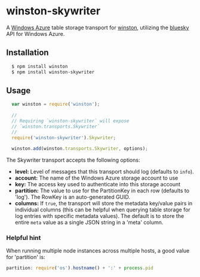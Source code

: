 # winston-skywriter

A [Windows Azure][0] table storage transport for [winston][1], utilizing the [bluesky][2] API for Windows Azure.

## Installation

``` bash
  $ npm install winston
  $ npm install winston-skywriter
```

## Usage
``` js
  var winston = require('winston');
  
  //
  // Requiring `winston-skywriter` will expose 
  // `winston.transports.Skywriter`
  //
  require('winston-skywriter').Skywriter;
  
  winston.add(winston.transports.Skywriter, options);
```

The Skywriter transport accepts the following options:

* __level:__ Level of messages that this transport should log (defaults to `info`).
* __account:__ The name of the Windows Azure storage account to use
* __key:__ The access key used to authenticate into this storage account
* __partition:__ The value to use for the PartitionKey in each row (defaults to 'log').  The RowKey is an auto-generated GUID.
* __columns:__ If `true`, the transport will store the metadata key/value pairs in individual columns (this can be helpful when querying table storage for log entries with specific metadata values).  The default is to store the entire `meta` value as a single JSON string in a 'meta' column.

### Helpful hint

When running multiple node instances across multiple hosts, a good value for 'partition' is:  
``` js
partition: require('os').hostname() + ':' + process.pid
```

[0]: http://www.windowsazure.com/en-us/develop/nodejs/
[1]: https://github.com/flatiron/winston
[2]: https://github.com/pofallon/node-bluesky
